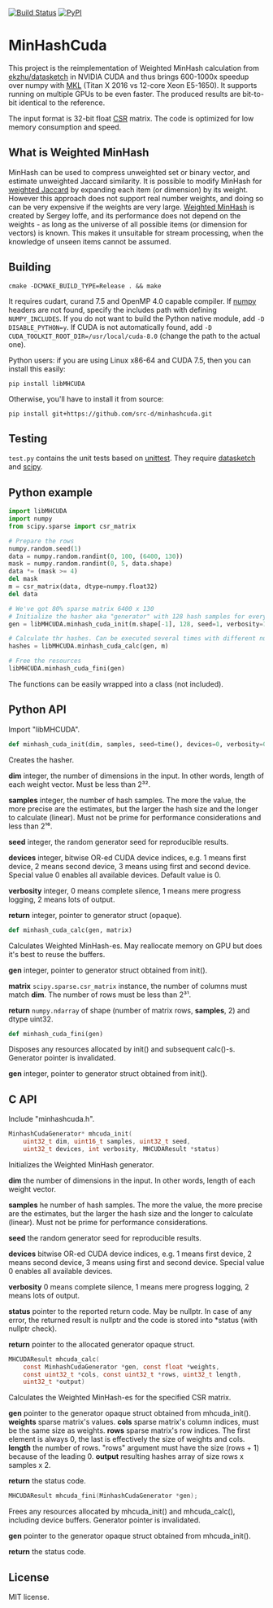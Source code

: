 [![Build Status](https://travis-ci.org/src-d/minhashcuda.svg?branch=master)](https://travis-ci.org/src-d/minhashcuda) [![PyPI](https://img.shields.io/pypi/v/libMHCUDA.svg)](https://pypi.python.org/pypi/libMHCUDA)

MinHashCuda
===========

This project is the reimplementation of Weighted MinHash calculation from
[ekzhu/datasketch](https://github.com/ekzhu/datasketch) in NVIDIA CUDA and thus
brings 600-1000x speedup over numpy with [MKL](https://en.wikipedia.org/wiki/Math_Kernel_Library)
(Titan X 2016 vs 12-core Xeon E5-1650).
It supports running on multiple GPUs to be even faster. The produced results are bit-to-bit identical
to the reference.

The input format is 32-bit float [CSR](https://en.wikipedia.org/wiki/Sparse_matrix#Compressed_sparse_row_.28CSR.2C_CRS_or_Yale_format.29) matrix.
The code is optimized for low memory consumption and speed.

What is Weighted MinHash
--------------------------
MinHash can be used to compress unweighted set or binary vector, and estimate
unweighted Jaccard similarity.
It is possible to modify MinHash for
[weighted Jaccard](https://en.wikipedia.org/wiki/Jaccard_index#Generalized_Jaccard_similarity_and_distance)
by expanding each item (or dimension) by its weight.
However this approach does not support real number weights, and
doing so can be very expensive if the weights are very large.
[Weighted MinHash](http://static.googleusercontent.com/media/research.google.com/en//pubs/archive/36928.pdf)
is created by Sergey Ioffe, and its performance does not depend on the weights - as
long as the universe of all possible items (or dimension for vectors) is known.
This makes it unsuitable for stream processing, when the knowledge of unseen
items cannot be assumed.

Building
--------
```
cmake -DCMAKE_BUILD_TYPE=Release . && make
```
It requires cudart, curand 7.5 and OpenMP 4.0 capable compiler.
If [numpy](http://www.numpy.org/) headers are not found,
specify the includes path with defining `NUMPY_INCLUDES`.
If you do not want to build the Python native module, add `-D DISABLE_PYTHON=y`.
If CUDA is not automatically found, add `-D CUDA_TOOLKIT_ROOT_DIR=/usr/local/cuda-8.0`
(change the path to the actual one).

Python users: if you are using Linux x86-64 and CUDA 7.5, then you can
install this easily:
```
pip install libMHCUDA
```
Otherwise, you'll have to install it from source:
```
pip install git+https://github.com/src-d/minhashcuda.git
```

Testing
-------
`test.py` contains the unit tests based on [unittest](https://docs.python.org/3/library/unittest.html).
They require [datasketch](https://github.com/ekzhu/datasketch) and [scipy](https://github.com/scipy/scipy).

Python example
--------------
```python
import libMHCUDA
import numpy
from scipy.sparse import csr_matrix

# Prepare the rows
numpy.random.seed(1)
data = numpy.random.randint(0, 100, (6400, 130))
mask = numpy.random.randint(0, 5, data.shape)
data *= (mask >= 4)
del mask
m = csr_matrix(data, dtype=numpy.float32)
del data

# We've got 80% sparse matrix 6400 x 130
# Initialize the hasher aka "generator" with 128 hash samples for every row
gen = libMHCUDA.minhash_cuda_init(m.shape[-1], 128, seed=1, verbosity=1)

# Calculate thr hashes. Can be executed several times with different number of rows
hashes = libMHCUDA.minhash_cuda_calc(gen, m)

# Free the resources
libMHCUDA.minhash_cuda_fini(gen)
```
The functions can be easily wrapped into a class (not included).

Python API
----------
Import "libMHCUDA".

```python
def minhash_cuda_init(dim, samples, seed=time(), devices=0, verbosity=0)
```
Creates the hasher.

**dim** integer, the number of dimensions in the input. In other words, length of each weight vector.
        Must be less than 2³².

**samples** integer, the number of hash samples. The more the value, the more precise are the estimates,
            but the larger the hash size and the longer to calculate (linear). Must not be prime
            for performance considerations and less than 2¹⁶.

**seed** integer, the random generator seed for reproducible results.

**devices** integer, bitwise OR-ed CUDA device indices, e.g. 1 means first device, 2 means second device,
            3 means using first and second device. Special value 0 enables all available devices.
            Default value is 0.

**verbosity** integer, 0 means complete silence, 1 means mere progress logging,
              2 means lots of output.
              
**return** integer, pointer to generator struct (opaque).

```python
def minhash_cuda_calc(gen, matrix)
```
Calculates Weighted MinHash-es. May reallocate memory on GPU but does it's best to reuse the buffers.

**gen** integer, pointer to generator struct obtained from init().

**matrix** `scipy.sparse.csr_matrix` instance, the number of columns must match **dim**.
           The number of rows must be less than 2³¹.

**return** `numpy.ndarray` of shape (number of matrix rows, **samples**, 2) and dtype uint32.

```python
def minhash_cuda_fini(gen)
```
Disposes any resources allocated by init() and subsequent calc()-s. Generator pointer is invalidated.

**gen** integer, pointer to generator struct obtained from init().

C API
-----
Include "minhashcuda.h".

```C
MinhashCudaGenerator* mhcuda_init(
    uint32_t dim, uint16_t samples, uint32_t seed,
    uint32_t devices, int verbosity, MHCUDAResult *status)
```
Initializes the Weighted MinHash generator.

**dim** the number of dimensions in the input. In other words, length of each weight vector.

**samples** he number of hash samples. The more the value, the more precise are the estimates,
            but the larger the hash size and the longer to calculate (linear). Must not be prime
            for performance considerations.

**seed** the random generator seed for reproducible results.

**devices** bitwise OR-ed CUDA device indices, e.g. 1 means first device, 2 means second device,
            3 means using first and second device. Special value 0 enables all available devices.

**verbosity** 0 means complete silence, 1 means mere progress logging, 2 means lots of output.

**status** pointer to the reported return code. May be nullptr. In case of any error, the
           returned result is nullptr and the code is stored into *status (with nullptr check).

**return** pointer to the allocated generator opaque struct.

```C
MHCUDAResult mhcuda_calc(
    const MinhashCudaGenerator *gen, const float *weights,
    const uint32_t *cols, const uint32_t *rows, uint32_t length,
    uint32_t *output)
```
Calculates the Weighted MinHash-es for the specified CSR matrix.

**gen** pointer to the generator opaque struct obtained from mhcuda_init().
**weights** sparse matrix's values.
**cols** sparse matrix's column indices, must be the same size as weights.
**rows** sparse matrix's row indices. The first element is always 0, the last is
         effectively the size of weights and cols.
**length** the number of rows. "rows" argument must have the size (rows + 1) because of
           the leading 0.
**output** resulting hashes array of size rows x samples x 2.

**return** the status code.

```C
MHCUDAResult mhcuda_fini(MinhashCudaGenerator *gen);
```
Frees any resources allocated by mhcuda_init() and mhcuda_calc(), including device buffers.
Generator pointer is invalidated.

**gen** pointer to the generator opaque struct obtained from mhcuda_init().

**return** the status code.

License
-------
MIT license.